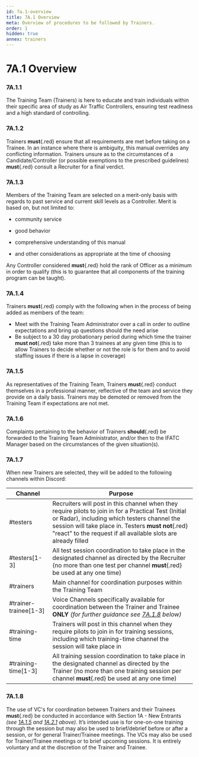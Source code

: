 ```yaml
---
id: 7a.1-overview
title: 7A.1 Overview
meta: Overview of procedures to be followed by Trainers.
order: 1
hidden: true
annex: trainers
---
```


# 7A.1 Overview



### 7A.1.1

The Training Team (Trainers) is here to educate and train individuals within their specific area of study as Air Traffic Controllers, ensuring test readiness and a high standard of controlling.



### 7A.1.2

Trainers **must**{.red} ensure that all requirements are met before taking on a Trainee. In an instance where there is ambiguity, this manual overrides any conflicting information. Trainers unsure as to the circumstances of a Candidate/Controller (or possible exemptions to the prescribed guidelines) **must**{.red} consult a Recruiter for a final verdict. 



### 7A.1.3	

Members of the Training Team are selected on a merit-only basis with regards to past service and current skill levels as a Controller. Merit is based on, but not limited to:



- community service

- good behavior

- comprehensive understanding of this manual

- and other considerations as appropriate at the time of choosing

  

Any Controller considered **must**{.red} hold the rank of Officer as a minimum in order to qualify (this is to guarantee that all components of the training program can be taught).



### 7A.1.4

Trainers **must**{.red} comply with the following when in the process of being added as members of the team:

- Meet with the Training Team Administrator over a call in order to outline expectations and bring up questions should the need arise
- Be subject to a 30 day probationary period during which time the trainer **must not**{.red} take more than 3 trainees at any given time (this is to allow Trainers to decide whether or not the role is for them and to avoid staffing issues if there is a lapse in coverage)



### 7A.1.5

As representatives of the Training Team, Trainers **must**{.red} conduct themselves in a professional manner, reflective of the team and service they provide on a daily basis. Trainers may be demoted or removed from the Training Team if expectations are not met. 



### 7A.1.6

Complaints pertaining to the behavior of Trainers **should**{.red} be forwarded to the Training Team Administrator, and/or then to the IFATC Manager based on the circumstances of the given situation(s). 



### 7A.1.7

When new Trainers are selected, they will be added to the following channels within Discord:



| Channel               | Purpose                                                      |
| --------------------- | ------------------------------------------------------------ |
| #testers              | Recruiters will post in this channel when they require pilots to join in for a Practical Test (Initial or Radar), including which testers channel the session will take place in. Testers **must not**{.red} "react" to the request if all available slots are already filled |
| #testers[1-3]         | All test session coordination to take place in the designated channel as directed by the Recruiter (no more than one test per channel **must**{.red} be used at any one time) |
| #trainers             | Main channel for coordination purposes within the Training Team |
| #trainer-trainee[1-3] | Voice Channels specifically available for coordination between the Trainer and Trainee **ONLY** *(for further guidance see [7A.1.8](/guide/atc-manual/7a.-trainers/7a.1-overview#7a.1.8) below)* |
| #training-time        | Trainers will post in this channel when they require pilots to join in for training sessions, including which training-time channel the session will take place in |
| #training-time[1-3]   | All training session coordination to take place in the designated channel as directed by the Trainer (no more than one training session per channel **must**{.red} be used at any one time) |



### 7A.1.8

The use of VC's for coordination between Trainers and their Trainees **must**{.red} be conducted in accordance with Section 1A - New Entrants *(see [1A.1.5](/guide/atc-manual/1a.-new-entrants/1a.1-discord-communication-guidelines#1a.1.5) and [1A.2.1](/guide/atc-manual/1a.-new-entrants/1a.2-general-rules#1a.2.1) above)*. It’s intended use is for one-on-one training through the session but may also be used to brief/debrief before or after a session, or for general Trainer/Trainee meetings. The VCs may also be used for Trainer/Trainee meetings or to brief upcoming sessions. It is entirely voluntary and at the discretion of the Trainer and Trainee. 